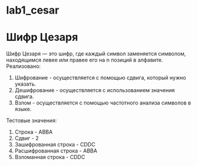 ﻿# lab1_cesar
# Шифр Цезаря
Шифр Цезаря — это шифр, где каждый символ заменяется символом, находящимся левее или правее его на n позиций в алфавите.
Реализовано: 
1) Шифрование - осуществляется с помощью сдвига, который нужно указать.
2) Дешифрование -  осуществляется с использованием значения сдвига.
3) Взлом - осуществляется с помощью частотного анализа символов в языке.

Тестовые значения: 
1) Строка - ABBA
2) Сдвиг - 2
3) Зашифрованная строка - CDDC
4) Расшифрованная строка - ABBA
5) Взломанная строка - CDDC
